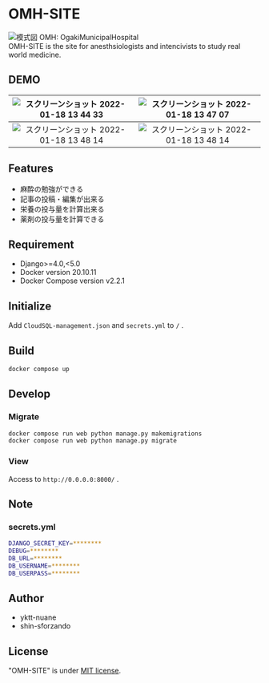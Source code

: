 # OMH-SITE

![模式図](https://user-images.githubusercontent.com/61369434/152098775-f1fe7ae4-bbdd-4979-8634-7b6d45fce597.png)
OMH: OgakiMunicipalHospital</br>
OMH-SITE is the site for anesthsiologists and intencivists to study real world medicine.

## DEMO

|![スクリーンショット 2022-01-18 13 44 33](https://user-images.githubusercontent.com/61369434/149872436-7522d921-33fc-4f85-84cc-f8eebb901ae1.png)|![スクリーンショット 2022-01-18 13 47 07](https://user-images.githubusercontent.com/61369434/149872641-befd0c1f-260e-423a-b220-1cd48b44a531.png)|
|:---:|:---:|
|![スクリーンショット 2022-01-18 13 48 14](https://user-images.githubusercontent.com/61369434/149872772-9286dd16-6c47-4635-be33-084c2a28209a.png)|![スクリーンショット 2022-01-18 13 48 14](https://user-images.githubusercontent.com/61369434/149872772-9286dd16-6c47-4635-be33-084c2a28209a.png)|

## Features

* 麻酔の勉強ができる
* 記事の投稿・編集が出来る
* 栄養の投与量を計算出来る
* 薬剤の投与量を計算できる

## Requirement

* Django>=4.0,<5.0
* Docker version 20.10.11
* Docker Compose version v2.2.1

## Initialize

Add `CloudSQL-management.json` and `secrets.yml` to `/` .

## Build

```bash
docker compose up
```

## Develop

### Migrate

```bash
docker compose run web python manage.py makemigrations
docker compose run web python manage.py migrate
```

### View

Access to `http://0.0.0.0:8000/` .

## Note

### secrets.yml

```bash
DJANGO_SECRET_KEY=********
DEBUG=********
DB_URL=********
DB_USERNAME=********
DB_USERPASS=********
```

## Author

* yktt-nuane
* shin-sforzando

## License

"OMH-SITE" is under [MIT license](https://opensource.org/licenses/mit-license.php).
